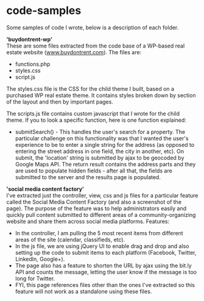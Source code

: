 # code-samples
Some samples of code I wrote, below is a description of each folder. 

<b>'buydontrent-wp' </b><br/>
These are some files extracted from the code base of a WP-based real estate website (www.buydontrent.com). The files are:
 - functions.php
 - styles.css
 - script.js

The styles.css file is the CSS for the child theme I built, based on a purchased WP real estate theme. It contains styles broken down by section of the layout and then by important pages. 

The scripts.js file contains custom javascript that I wrote for the child theme. If you to look a specific function, here is one function explained:
 - submitSearch() - This handles the user's search for a property. The particular challenge on this functionality was that I wanted the user's experience to be to enter a single string for the address (as opposed to entering the street address in one field, the city in another, etc). On submit, the 'location' string is submitted by ajax to be geocoded by Google Maps API. The return result contains the address parts and they are used to populate hidden fields - after all that, the fields are submitted to the server and the results page is populated. 

<b>'social media content factory'</b><br/>
I've extracted just the controller, view, css and js files for a particular feature called the Social Media Content Factory (and also a screenshot of the page). The purpose of the feature was to help administrators easily and quickly pull content submitted to different areas of a community-organizing website and share them across social media platforms. Features:
 - In the controller, I am pulling the 5 most recent items from different areas of the site (calendar, classifieds, etc). 
 - In the js file, we are using jQuery UI to enable drag and drop and also setting up the code to submit items to each platform (Facebook, Twitter, LinkedIn, Google+). 
 - The page also has a feature to shorten the URL by ajax using the bit.ly API and counts the message, letting the user know if the message is too long for Twitter.
 - FYI, this page references files other than the ones I've extracted so this feature will not work as a standalone using these files.
